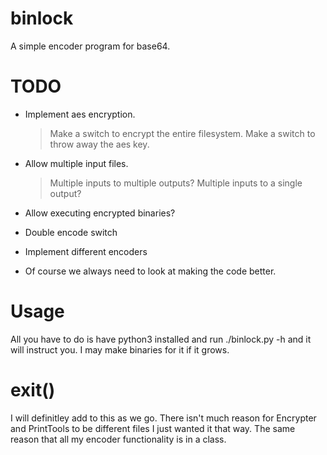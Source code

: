# binlock

A simple encoder program for base64.

# TODO

- Implement aes encryption.

	>Make a switch to encrypt the entire filesystem.
	>Make a switch to throw away the aes key.
- Allow multiple input files.
	>Multiple inputs to multiple outputs?
	>Multiple inputs to a single output?
- Allow executing encrypted binaries?
- Double encode switch
- Implement different encoders
- Of course we always need to look at making the code better.

# Usage
All you have to do is have python3 installed and run ./binlock.py -h and it will instruct you. I may make binaries for it if it grows.

# exit()
I will definitley add to this as we go. There isn't much reason for Encrypter and PrintTools to be different files I just wanted it that way. The same reason that all my encoder functionality is in a class.
